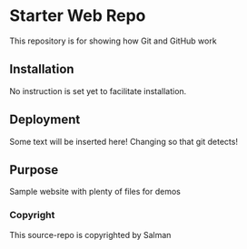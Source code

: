# Starter Web Repo

This repository is for showing how Git and GitHub work

## Installation

No instruction is set yet to facilitate installation.

## Deployment

Some text will be inserted here!
Changing so that git detects!

## Purpose

Sample website with plenty of files for demos

### Copyright

This source-repo is copyrighted by Salman